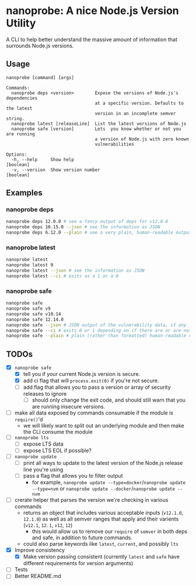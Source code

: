 # nanoprobe: A nice Node.js Version Utility

A CLI to help better understand the massive amount of information that surrounds Node.js versions.

## Usage

```text
nanoprobe [command] [args]

Commands:
  nanoprobe deps <version>        Expose the versions of Node.js's dependencies
                                  at a specific version. Defaults to the latest
                                  version in an incomplete semver string.
  nanoprobe latest [releaseLine]  List the latest versions of Node.js
  nanoprobe safe [version]        Lets  you know whether or not you are running
                                  a version of Node.js with zero known
                                  vulnerabilities

Options:
  -h, --help     Show help                                             [boolean]
  -v, --version  Show version number                                   [boolean]
```

## Examples

### nanoprobe deps

```bash
nanoprobe deps 12.0.0 # see a fancy output of deps for v12.0.0
nanoprobe deps 10.15.0 --json # see the information as JSON
nanoprobe deps 6.12.0 --plain # see a very plain, human-readable output rather than a fancy one
```

### nanoprobe latest

```bash
nanoprobe latest
nanoprobe latest 9
nanoprobe latest --json # see the information as JSON
nanoprobe latest --ci # exits as a 1 or a 0
```

### nanoprobe safe

```bash
nanoprobe safe
nanoprobe safe v9
nanoprobe safe v10.14
nanoprobe safe 12.14.0
nanoprobe safe --json # JSON output of the vulnerability data, if any
nanoprobe safe --ci # exits 0 or 1 depending on if there are or are not vulnerabilities, respectively
nanoprobe safe --plain # plain (rather than formatted) human-readable output
```

## TODOs

- [x] `nanoprobe safe`
  - [x] tell you if your current Node.js version is secure.
  - [x] add ci flag that will `process.exit(0)` if you're not secure.
  - [ ] add flag that allows you to pass a version or array of security releases to ignore
    - [ ] should only change the exit code, and should still warn that you are running insecure versions.
- [ ] make all data exposed by commands consumable if the module is `require()`'d
  - we will likely want to split out an underlying module and then make the CLI consume the module
- [ ] `nanoprobe lts`
  - [ ] expose LTS data
  - [ ] expose LTS EOL if possible?
- [ ] `nanoprobe update`
  - [ ] print all ways to update to the latest version of the Node.js release line you're using
  - [ ] pass a flag that allows you to filter output
    - for example, `nanoprobe update --type=docker`/`nanoprobe update --type=nvm` or `nanoprobe update --docker`/`nanoprobe update --nvm`
- [ ] crerate helper that parses the version we're checking in various commands
  - returns an object that includes various acceptable inputs (`v12.1.0`, `12.1.0`) as well as all semver ranges that apply and their varients (`v12.1`, `12.1`, `v12`, `12`)
    - this would allow us to remove our `require` of `semver` in both deps and safe, in addition to future commands.
  - could also parse keywords like `latest`, `current`, and possibly `lts`
- [x] Improve consistency
  - [x] Make version passing consistent (currently `latest` and `safe` have different requirements for version arguments)
- [ ] Tests
- [ ] Better README.md
